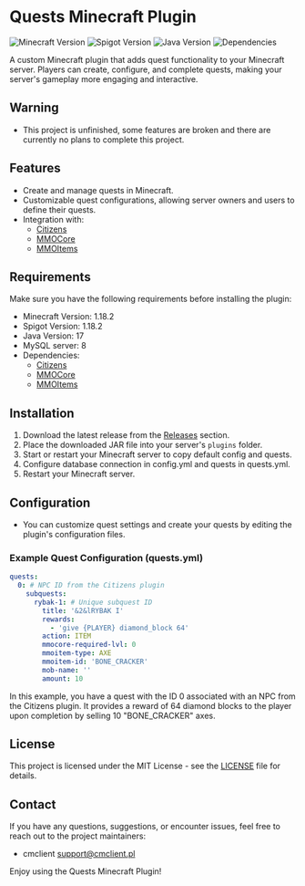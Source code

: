 # Quests Minecraft Plugin

![Minecraft Version](https://img.shields.io/badge/Minecraft-1.18.2-brightgreen)
![Spigot Version](https://img.shields.io/badge/Spigot-1.18.2-brightgreen)
![Java Version](https://img.shields.io/badge/Java-17-brightgreen)
![Dependencies](https://img.shields.io/badge/Dependencies-Citizens%2C%20MMOCore%2C%20MMOItems-brightgreen)

A custom Minecraft plugin that adds quest functionality to your Minecraft server. Players can create, configure, and complete quests, making your server's gameplay more engaging and interactive.

## Warning
- This project is unfinished, some features are broken and there are currently no plans to complete this project.

## Features

- Create and manage quests in Minecraft.
- Customizable quest configurations, allowing server owners and users to define their quests.
- Integration with:
  - [Citizens](https://www.spigotmc.org/resources/citizens.13811/)
  - [MMOCore](https://www.spigotmc.org/resources/mmocore.60824/)
  - [MMOItems](https://www.spigotmc.org/resources/mmoitems.52764/)

## Requirements

Make sure you have the following requirements before installing the plugin:

- Minecraft Version: 1.18.2
- Spigot Version: 1.18.2
- Java Version: 17
- MySQL server: 8
- Dependencies:
  - [Citizens](https://www.spigotmc.org/resources/citizens.13811/)
  - [MMOCore](https://www.spigotmc.org/resources/mmocore.60824/)
  - [MMOItems](https://www.spigotmc.org/resources/mmoitems.52764/)

## Installation

1. Download the latest release from the [Releases](https://github.com/cmclient/Quests/releases) section.
2. Place the downloaded JAR file into your server's `plugins` folder.
3. Start or restart your Minecraft server to copy default config and quests.
4. Configure database connection in config.yml and quests in quests.yml.
5. Restart your Minecraft server.

## Configuration

- You can customize quest settings and create your quests by editing the plugin's configuration files.

### Example Quest Configuration (quests.yml)

```yaml
quests:
  0: # NPC ID from the Citizens plugin
    subquests:
      rybak-1: # Unique subquest ID
        title: '&2&lRYBAK I'
        rewards:
          - 'give {PLAYER} diamond_block 64'
        action: ITEM
        mmocore-required-lvl: 0
        mmoitem-type: AXE
        mmoitem-id: 'BONE_CRACKER'
        mob-name: ''
        amount: 10
```

In this example, you have a quest with the ID 0 associated with an NPC from the Citizens plugin. It provides a reward of 64 diamond blocks to the player upon completion by selling 10 "BONE_CRACKER" axes.

## License

This project is licensed under the MIT License - see the [LICENSE](LICENSE) file for details.

## Contact

If you have any questions, suggestions, or encounter issues, feel free to reach out to the project maintainers:

- cmclient <support@cmclient.pl>

Enjoy using the Quests Minecraft Plugin!
